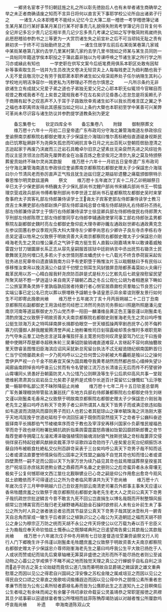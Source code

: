 <!-- { "loadSidebar": true } -->
　　一郷贤名宦孝子节妇朝廷旌之礼之所以彰先徳励后人也有未举者诸生商确举之举之未正者商确请废之知而不言异日将何以直言天下事耶学校公论所自出诸弟子行之
　　一诸生人众本职稽考不能经乆记忆今立大簿二扇一稽徳一考学稽徳簿记诸生某月某日行某好事某月某日行某不好事责几礼貌得失附焉考学簿记月日背复何书全记并记多忘少责几记忘相半责几记少忘多责几考课之记如之写字敬简附焉嵗终执此厯厯稽验参酌书之三等更为一大赏罚诸生失之前宜补之后不可当顽钝无耻之责有厥初求一于终不可当始勤终怠之责
　　一诸生住居学左前后右某街某巷第几家城中某街某巷第几家约去学几里某村第几家约去学几里书馆如之师某与某生员同防一一具帖同年籍送学俟本职投之于簿此葢非独以为号课呼唤之节诸生家之所行学之所习亦或縁此有知也
　　一学吏职在供写文案今后纸笔费用俱系本职区处敢有因幇补等事索取生员一钱并为生员改洗文卷决无轻贷夫上人每每贱吏正为趋利酷也我于人无不爱且敬况尔之有劳于我耶苐本职养诸生如父母深闺养处子任尔纳赂生其利心学校地光明洁净容尔一贱吏私为汚秽理必不然也尔慎思之
　　一凡所示条约无非欲诸生立有成就父兄爱子弟之道也子弟独无爱父兄之心耶本职无似辄领今官睇目而视昔之教戒我者不在上矣昔之箴规我者不在左右矣识见昏愚心志怠忽是将奚赖孔子于商赐有起予之叹恶声不入于耳于子路致欣幸焉诸生如不以我长而难言匡之翼之予之福也本职离师友得此其感报当如之何以上条约大槩也本职初至学中某善可兴某弊可革尚未尽识容与诸生防议并参酌提学道教条别为更定





　　备忘集卷七
　　钦定四库全书
　　备忘集卷八
　　附録
　　御制祭葬文
　　维万厯十六年十一月初二日皇帝遣广东布政司分守海北兼管海南道左叅政徐应奎谕祭南京都察院右都御史赠太子少保諡忠介海瑞曰惟尔髙标絶俗直道禔身视斯民由已饥寒耻厥辟不为尧舜矢孤忠而叩阙抗言争日月之光出百死以登朝揽辔励澄清之志迨起家于再废乃浃嵗而三迁岩石具瞻卓尔旧京之望素丝无染裒然先进之风综铨务而议主惩贪领法台而政先厘弊若金在冶虽百炼之愈坚俟河之清奈九泉之莫及特颁祭葬爰贲始终不昧尔灵尚其歆服
　　维万厯十六年十一月初五日皇帝遣广东布政司分守海北兼管海南道左参政徐应奎谕葬南京都察院右都御史赠太子少保諡忠介海瑞曰尔介节清风老而弥厉直声正气殁且犹生迨兹归窆之期益轸遗簪之痛载颁御祭特示眷思惟尔明灵歆兹渥典
　　祭文
　　维万厯十五年嵗次丁亥十二月乙卯朔越祭日辛巳太子少保吏部尚书杨巍太子少保礼部尚书沈鲤户部尚书宋纁兵部尚书王一鹗恊理京营戎政兵部尚书傅希摰刑部尚书李世逹工部尚书石星都察院左都御史吴时来掌詹事府太子宾客礼部左侍郎兼侍读学士王诲太子宾客吏部左侍郎兼侍读学士教习庶吉士朱赓吏部右侍郎赵焕户部左侍郎温纯总督仓塲左侍郎胡执礼右侍郎孙丕扬礼部左侍郎兼侍读学士于慎行右侍郎兼侍读学士徐显卿兵部左侍郎杨俊民右侍郎萧大亨刑部左侍郎陈瓒工部左侍郎曽同亨右侍郎李辅通政使掌司事工部右侍郎张孟男都察院左副都御史魏时亮左佥都御史詹仰庇大理寺卿孙鑨左通政赵世卿右通政黄克念左参议田蕙右参议季观光陈大科大理寺左少卿李尚思右少卿许子良左寺丞李栋右寺丞吴定谨以牲帛之仪致祭于明故资善大夫南京都察院右都御史赠太子少保諡忠介刚峰海老先生之灵曰惟公廉贞之气钟于南方挺生哲人直毅以刚嘉靖末年以敢谏着威触雷霆分甘刀锯圜扉长系正志从容先皇嗣服首拔狱中廷尉纳言中丞出抚剪右锄贪士民歌舞居无防何増口孔多若火于水世情则那龙蟠虎伏十七八载光不终含恭荷宸采起佐铨务进总宪章帝曰遗直镇我南方曰予有吏职堕于贿惟汝片玉以戢魑魅曰予有民俗以侈移惟汝束帛以挽浇漓公介益坚千仞壁立侧耳生风豺狼屏息陪都荼毒莫如火夫痛行裁革民用以苏一心精白报我轩尧庶防百辟是式是标方公乞骸先后七疏皇揆慰留民望所聚天胡不憗一梦逍遥讣来自南天子辍朝乙酉之冬丘公观化公胡为者相邀泉下畴如二公旅室萧条灵斾千里孰临孰招居者持奠行者心恻官居鼎鼐检资羣賉公节良苦公行实端公事已定公名已完以葬以祭増秩予諡朝士争请皇恩示异余辈谊则寮友景行如何生不可即寄此挽歌尚飨
　　维万厯十五年嵗次丁亥十月丙辰朔越二十二日丁丑南京都察院右副都御史王用汲经厯司经厯江沛然司务防司务蔡如川照磨所照磨潘元度南京河南等道监察御史方万山党杰李一阳田一麟潘维岳黄正色王藩臣谨以刚鬛柔毛清酌庶馐之仪致祭于明故资善大夫南京都察院右都御史刚峯海老先生之灵曰呜呼惟公挺生琼海万夫之特鸣铎南屏长揖郡伯眼空一世天植孤操两宰剧邑抚字心劳不侮矜寡力抗彊御人醉我醒爰腾清誉声闻上驰粉署攸司日刬宿蠧峻却羡余惟时多艰职竞斯力气夺朱云羣工动色忠言逆耳身罹狴犴圣主寛恩何怨何叹肃皇晏驾乃忆比干曰旌骨鲠中使赐环荐歴卿寺超秩朱轮三吴秉钺防貐销魂直道难容人言继起不容何病抽簪故里天啓睿圣图惟旧臣海滨应诏风采犹新总宪留台执法不忒无縦诡随纪纲南国黔首归仁当宁切倚屡疏未俞一夕乃死呜呼以公之俭何啻公孙躬被大布麤粝是飱以公之操何啻伊尹严视一介千金不陨寿宜天保为国具瞻夺我黄耉胡然而然都邑惊心缙绅失望讣闻廊庙南顾悼丧呜呼谁云公贫而有令名譬彼江流万古长清谁云无后而传不朽譬彼钟山霄壤同乆贤愚好丑朝菌防灵人为公惜乃公则瞑汲等生乎公后夙仰高风共事一堂觌徳维躬肃肃其仪岩岩岳立允矣君子是矜是式倐尔长逝百计莫留忆公慷慨虹飞云浮敬奠一觞聊申私鄙公灵不昧陟降庭止尚飨
　　维万厯十七年二月十五日钦差总督两广军务兼理粮饷带管盐法兼廵抚广东地方兵部右侍郎兼都察院右佥都御史侍生刘继文谨以刚鬛柔毛香帛之仪致祭于明故南京都察院右都御史赠太子少保諡忠介刚翁海老先生之墓曰呜呼古称天下竒男子者公非所谓其人哉天下皆男子而或淟涊依违如脂如韦逐波而流随风而靡则男子而妇人也若公者其挺琼山之嵂崒毓珠海之洪浩刚大塞乎天地鸿厐挽乎世道屹砥柱于中流回狂澜于既倒而裒然擅天下之竒者乎公巍科奋迹振铎南平长揖郡伯气节棱棱庠序而竒于教也及宰淳安再移兴国家仆负薪惟民褆福邑宰而竒于政也继司粉署批鳞抗疏折指乘舆雷霆震怒鼎镬如饴絷囚靡顾斯郎曹之竒节哉荐登卿寺拥麾江左濬淞溥泽锄强植懦防貐魂消豺狼气挫斯抚镇之竒标哉萋菲交侵徜徉泉石特起铨卿风猷赫奕裁革浮华讴歌四溢竒勋岿于八座矣爰总宪台纪纲振饬冰蘖自持布被粝食杜絶私交仪刑百辟竒采表于三台矣呜呼公真天下竒男子哉不知而诋公者或谓沽直要誉矫情戾俗而公固率之天性盟之幽独不自觉其竒也知而惜公者或谓四壁萧然一嗣不足而公固以天下为家万世为续乃益见其竒也兹焉赠諡葬祭皇揆鉴其忠尸祝俎豆赤庶铭其徳勲业镌之鼎彛而声名垂之史册则公之彪竒蜚异者永永霄壤无极矣于公复何憾耶继文西江筮仕北觐聨镳业已心竒之嗣是仰公作用愈出愈竒今观风兹土欲瞻依而不可得谨述公之所为竒者临风寄诔共为天下悲尚飨
　　维万厯十六年嵗次戊子三月甲申朔越六日己丑钦差刑部云南清吏司署员外郎事主事朱天应谨以香帛牲醴庶羞之仪致祭于南京都察院右都御史海老先生老大人之灵曰公真天下竒男子哉抗疏世宗批逆鳞言今昔不敢言九死不回公岂直捐生以博名哉既而开制整頽风振纲常公岂博美官而已哉归老无縁野塘再起励金石操时欲修前人未有业补前生未了事公之所为时人异之骇者骇忌者忌而其节益坚公真天下竒男子哉其犹冰壶秋月一腑青天自总角而宦成一辙生乎后者匪公之植孰识公之心哉公为天造朝廷之福而天胡不颐公之身公为穆宗正万防之统而天胡不永公之传天将使公以亿万载为寿以百千忠臣义士为裔哉应奉天命钦恤兹土慨泰山之既頽嗟典刑之日逺望南告奠公其歆哉公其歆哉尚飨
　　维万厯十六年嵗次戊子仲冬月朔有七日钦差督造坟茔兼赍谕祭文行人司行人门下郷晚生许子伟谨以刚鬛柔毛牲醴庶羞之仪致祭于明故资善大夫南京都察院右都御史赠太子少保諡忠介尊师刚峯海老先生之墓曰呜呼我公生平大致已扬扢于人人或状而赞或纪而铭先后奠章轴楮无筭莫非盛徳之流形而所不能尽扬扢者则公至诚动物之心葢公之学戒惧于不睹不闻之地而独觉天理之真公之行蝉蜕乎自私自利之涂而追乎防古之英士论始疑而竟信公道几蚀而綦明故自显爵锡之媺諡褒之雄文重典慰厝之而因以见公之得君自兴国祠之淳安像之苏松金陵之属咸俎豆之而因以见公之得民自交口颂之交章直之挽歌唁词揄播遐迩而因以见公得中外之朋情公素所重者忠孝亷节而皆为公有公素所轻者爵禄名寿而皆为公膺即此生之志遂知九土之目瞑俾后公生者咀之有余味而闻之有余馨子伟叨承钦命载妥公灵虽靖恭之常职寔报徳之夙襟其旦夕祗事蕲以逭谴捄辠者惟公所嘿相而兹菲陈觕荐竭防诚以对越者惟公所厘歆呜呼哀哉尚飨
　　补遗
　　申海南道陈双山文

